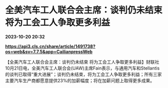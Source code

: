 # 全美汽车工人联合会主席：谈判仍未结束 将为工会工人争取更多利益

**2023-10-20 20:32**

**https://api3.cls.cn/share/article/1491738?os=web&sv=7.7.5&app=CailianpressWeb**

【全美汽车工人联合会主席：谈判仍未结束 将为工会工人争取更多利益】财联社10月21日电，全美汽车工人联合会(UAW)主席Fain表示，与通用汽车和Stellantis的谈判已取得“重大进展”；谈判仍未结束，将为工会工人争取更多利益；所有三家主要汽车生产商都愿意提供23%的加薪幅度；将在加薪问题上取得更多成果。